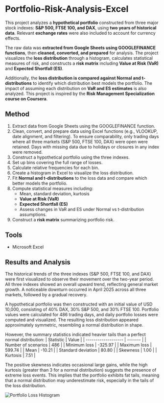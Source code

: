 # Portfolio-Risk-Analysis-Excel

This project analyzes a **hypothetical portfolio** constructed from three major stock indexes: **S&P 500, FTSE 100, and DAX**, using **two years of historical data**. Relevant **exchange rates** were also included to account for currency effects.  

The raw data was **extracted from Google Sheets using GOOGLEFINANCE functions**, then **cleaned, converted, and prepared** for analysis. The project visualizes the **loss distribution** through a histogram, calculates statistical measures of risk, and constructs a **risk matrix** including **Value at Risk (VaR)** and **Expected Shortfall (ES)**.

Additionally, the **loss distribution is compared against Normal and t-distributions** to identify which distribution best models the portfolio. The impact of assuming each distribution on **VaR and ES estimates** is also analyzed. 
This project is inspired by the **Risk Management Specialization course on Coursera**.


## Method
1. Extract data from Google Sheets using the GOOGLEFINANCE function.
2. Clean, convert, and prepare data using Excel functions (e.g., VLOOKUP, date alignment, and filtering).
To ensure comparability, only trading days where all three markets (S&P 500, FTSE 100, DAX) were open were retained. Days with missing data due to holidays or closures in any index were removed.
3. Construct a hypothetical portfolio using the three indexes.  
4. Set up bins covering the full range of losses.  
5. Calculate relative frequencies for each bin.  
6. Create a histogram in Excel to visualize the loss distribution.  
7. Fit **Normal and t-distributions** to the loss data and compare which better models the portfolio.  
8. Compute statistical measures including:
   - Mean, standard deviation, kurtosis  
   - **Value at Risk (VaR)**  
   - **Expected Shortfall (ES)**  
   - Assess changes in VaR and ES under Normal vs t-distribution assumptions.  
9. Construct a **risk matrix** summarizing portfolio risk.


## Tools
- Microsoft Excel


## Results and Analysis
The historical trends of the three indexes (S&P 500, FTSE 100, and DAX) were first visualized to observe their movement over the two-year period. All three indexes showed an overall upward trend, reflecting general market growth. A noticeable downturn occurred in April 2025 across all three markets, followed by a gradual recovery.

A hypothetical portfolio was then constructed with an initial value of USD 10,000, consisting of 40% DAX, 30% S&P 500, and 30% FTSE 100. Portfolio values were calculated for 486 trading days, and daily portfolio losses were computed and visualized. The resulting loss distribution appeared approximately symmetric, resembling a normal distribution in shape.

However, the summary statistics indicated heavier tails than a perfect normal distribution:
| Statistic           | Value   |
| ------------------- | ------- |
| Number of scenarios | 486     |
| Minimum loss        | -325.97 |
| Maximum loss        | 599.74  |
| Mean                | -10.21  |
| Standard deviation  | 80.80   |
| Skewness            | 1.00    |
| Kurtosis            | 7.51    |

The positive skewness indicates occasional large gains, while the high kurtosis (greater than 3 for a normal distribution) suggests the presence of extreme loss events. This implies that the portfolio exhibits fat tails, meaning that a normal distribution may underestimate risk, especially in the tails of the loss distribution.

![Portfolio Loss Histogram](Loss_Histogram.png)

